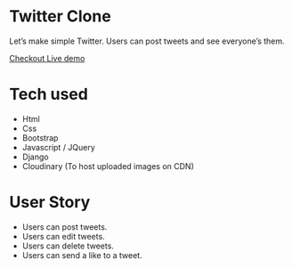 # Twitter Clone

Let’s make simple Twitter. Users can post tweets and see everyone’s them.

[Checkout Live demo](https://twitterappa.herokuapp.com/)

# Tech used
* Html
* Css
* Bootstrap
* Javascript / JQuery
* Django
* Cloudinary (To host uploaded images on CDN)

# User Story
* Users can post tweets.
* Users can edit tweets.
* Users can delete tweets.
* Users can send a like to a tweet.
